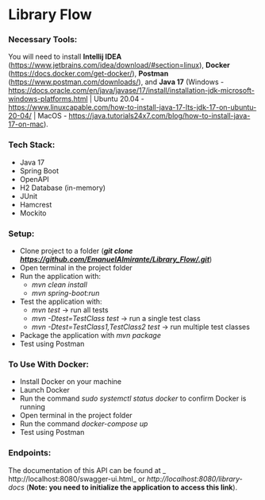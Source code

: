 # Library Flow



### Necessary Tools:

You will need to install **Intellij IDEA** (https://www.jetbrains.com/idea/download/#section=linux), **Docker** (https://docs.docker.com/get-docker/), **Postman** (https://www.postman.com/downloads/), and **Java 17** (Windows - https://docs.oracle.com/en/java/javase/17/install/installation-jdk-microsoft-windows-platforms.html | Ubuntu 20.04 - https://www.linuxcapable.com/how-to-install-java-17-lts-jdk-17-on-ubuntu-20-04/ | MacOS - https://java.tutorials24x7.com/blog/how-to-install-java-17-on-mac). 

### Tech Stack:

- Java 17
- Spring Boot
- OpenAPI
- H2 Database (in-memory)
- JUnit
- Hamcrest
- Mockito

### Setup:

- Clone project to a folder (_**git clone https://github.com/EmanuelAlmirante/Library_Flow/.git**_)
- Open terminal in the project folder
- Run the application with:
  - _mvn clean install_
  - _mvn spring-boot:run_
- Test the application with:
  - _mvn test_ -> run all tests
  - _mvn -Dtest=TestClass test_ -> run a single test class
  - _mvn -Dtest=TestClass1,TestClass2 test_ -> run multiple test classes
- Package the application with _mvn package_
- Test using Postman

### To Use With Docker:
  - Install Docker on your machine
  - Launch Docker
  - Run the command _sudo systemctl status docker_ to confirm Docker is running
  - Open terminal in the project folder
  - Run the command _docker-compose up_
  - Test using Postman
  
### Endpoints:

The documentation of this API can be found at _ http://localhost:8080/swagger-ui.html_ or _http://localhost:8080/library-docs_ (**Note: you need to initialize the application to access this link**).
